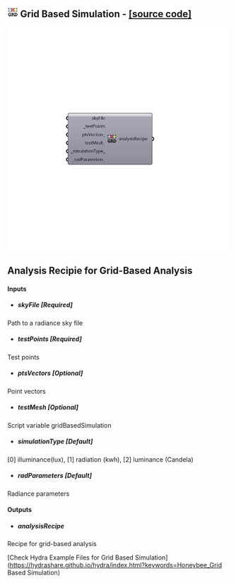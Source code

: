 ## ![](../../images/icons/Grid_Based_Simulation.png) Grid Based Simulation - [[source code]](https://github.com/mostaphaRoudsari/honeybee/tree/master/src/Honeybee_Grid%20Based%20Simulation.py)

![](../../images/components/Grid_Based_Simulation.png)

Analysis Recipie for Grid-Based Analysis
 -
 

#### Inputs
* ##### skyFile [Required]
Path to a radiance sky file
* ##### testPoints [Required]
Test points
* ##### ptsVectors [Optional]
Point vectors
* ##### testMesh [Optional]
Script variable gridBasedSimulation
* ##### simulationType [Default]
[0] illuminance(lux), [1] radiation (kwh), [2] luminance (Candela)
* ##### radParameters [Default]
Radiance parameters

#### Outputs
* ##### analysisRecipe
Recipe for grid-based analysis


[Check Hydra Example Files for Grid Based Simulation](https://hydrashare.github.io/hydra/index.html?keywords=Honeybee_Grid Based Simulation)